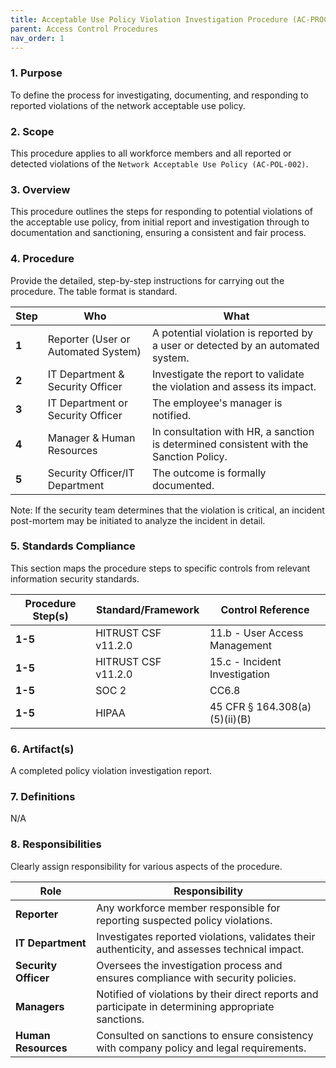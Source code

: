 ```yaml
---
title: Acceptable Use Policy Violation Investigation Procedure (AC-PROC-001)
parent: Access Control Procedures
nav_order: 1
---
```

### 1. Purpose

To define the process for investigating, documenting, and responding to reported violations of the network acceptable use policy.

### 2. Scope

This procedure applies to all workforce members and all reported or detected violations of the `Network Acceptable Use Policy (AC-POL-002)`.

### 3. Overview

This procedure outlines the steps for responding to potential violations of the acceptable use policy, from initial report and investigation through to documentation and sanctioning, ensuring a consistent and fair process.

### 4. Procedure

Provide the detailed, step-by-step instructions for carrying out the procedure. The table format is standard.

| **Step** | **Who**                               | **What**                                                                                             |
| -------- | ------------------------------------- | ---------------------------------------------------------------------------------------------------- |
| **1**    | Reporter (User or Automated System)   | A potential violation is reported by a user or detected by an automated system.                      |
| **2**    | IT Department & Security Officer      | Investigate the report to validate the violation and assess its impact.                              |
| **3**    | IT Department or Security Officer     | The employee's manager is notified.                                                                  |
| **4**    | Manager & Human Resources             | In consultation with HR, a sanction is determined consistent with the Sanction Policy.               |
| **5**    | Security Officer/IT Department        | The outcome is formally documented.                                                                  |

Note: If the security team determines that the violation is critical, an incident post-mortem may be initiated to analyze the incident in detail.

### 5. Standards Compliance

This section maps the procedure steps to specific controls from relevant information security standards.

| **Procedure Step(s)** | **Standard/Framework** | **Control Reference**                 |
| --------------------- | ---------------------- | ------------------------------------- |
| **1-5**               | HITRUST CSF v11.2.0   | 11.b - User Access Management        |
| **1-5**               | HITRUST CSF v11.2.0   | 15.c - Incident Investigation        |
| **1-5**               | SOC 2                  | CC6.8                                 |
| **1-5**               | HIPAA                  | 45 CFR § 164.308(a)(5)(ii)(B)         |

### 6. Artifact(s)

A completed policy violation investigation report.

### 7. Definitions

N/A

### 8. Responsibilities

Clearly assign responsibility for various aspects of the procedure.

| **Role**            | **Responsibility**                                                                                   |
| ------------------- | ---------------------------------------------------------------------------------------------------- |
| **Reporter**        | Any workforce member responsible for reporting suspected policy violations.                           |
| **IT Department**   | Investigates reported violations, validates their authenticity, and assesses technical impact.       |
| **Security Officer**| Oversees the investigation process and ensures compliance with security policies.                    |
| **Managers**        | Notified of violations by their direct reports and participate in determining appropriate sanctions. |
| **Human Resources** | Consulted on sanctions to ensure consistency with company policy and legal requirements.             |
